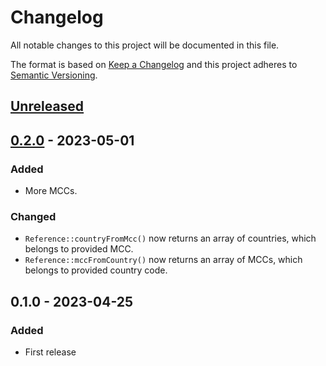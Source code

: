 # Changelog
All notable changes to this project will be documented in this file.

The format is based on [Keep a Changelog](http://keepachangelog.com/en/1.0.0/) and this project adheres to [Semantic Versioning](http://semver.org/spec/v2.0.0.html).

## [Unreleased]

## [0.2.0] - 2023-05-01
### Added
- More MCCs.

### Changed
- `Reference::countryFromMcc()` now returns an array of countries, which belongs to provided MCC.
- `Reference::mccFromCountry()` now returns an array of MCCs, which belongs to provided country code.

## 0.1.0 - 2023-04-25
### Added
- First release

[Unreleased]: https://github.com/erickskrauch/fcm/compare/0.2.0...HEAD
[0.2.0]: https://github.com/elyby/php-code-style/compare/0.1.0...0.2.0
